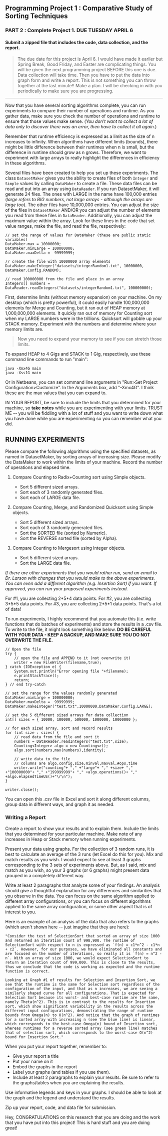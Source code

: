 ## Programming Project 1 : Comparative Study of Sorting Techniques

### PART 2 : Complete Project 1. DUE TUESDAY APRIL 6
#### Submit a zipped file that includes the code, data collection, and the report.

> The due date for this project is April 6. I would have made it earlier but Spring Break, Good Friday, and Easter are complicating things. You will be given the next programming project BEFORE this one is due. Data collection will take time. Then you have to put the data into graph form and write a report. This is not something you can throw together at the last minute!! Make a plan. I will be checking in with you periodically to make sure you are progressing.

<hr>

Now that you have several sorting algorithms complete, you can run experiments to compare their number of operations and runtime. As you gather data, make sure you check the number of operations and runtime to ensure that those values make sense. (_You don't want to collect a lot of data only to discover there was an error, then have to collect it all again._)

Remember that runtime efficiency is expressed as a limit as the size of n increases to infinity. When algorithms have different limits (bounds), there might be little difference between their runtimes when n is small, but the difference in runtime should grow as n grows. Therefore, we want to experiment with large arrays to really highlight the differences in efficiency in these algorithms.

Several files have been created to help you set up these experiments. The class `DatasetMaker` gives you the ability to create files of both `Integer` and `Simple` values by calling `DataMaker` to create a file. These data files can be read and put into an array using `DataReader`. If you run DatasetMaker, it will generate 24 files. The ones with LARGE in the name have 100,000 entries (_large refers to BIG numbers, not large arrays - although the arrays are large too_). The other files have 10,000,000 entries. You can adjust the size of the files in `DatasetMaker` AND/OR you can adjust the number of elements you read from these files in `DataReader`. Additionally, you can adjust the maximum value within the array. Look for these lines in the code that set value ranges, make the file, and read the file, respectively:

```
// set the range of values for DataMaker (these are public static variables)
DataMaker.max = 10000000;
DataMaker.minLarge = 100000000;
DataMaker.maxDelta =  99999999;

// create the file with 10000000 array elements
DataMaker.makeInteger("datasets/integerRandom1.txt", 10000000, DataMaker.Config.RANDOM);

// read 100000000 from the file and place in an array
Integers[] numbers = DataReader.readIntegers("datasets/integerRandom1.txt", 100000000);
```

First, determine limits (without memory expansion) on your machine. On my desktop (which is pretty powerful), it could easily handle 100,000,000 elements for Merge and Counting, but it ran out of HEAP memory at 1,000,000,000 elements. It quickly ran out of memory for Counting sort when my LARGE numbers were in the trillions. Quicksort will gobble up your STACK memory. Experiment with the numbers and determine where your memory limits are.

> Now you need to expand your memory to see if you can stretch those limits.

To expand HEAP to 4 Gigs and STACK to 1 Gig, respectively, use these command line commands to run "main":

```
java -Xmx4G main
java -Xss1G main  
```

Or in Netbeans, you can set command line arguments in "Run>Set Project Configuration>Customize". In the _Arguments_ box, add "-Xmx4G". I think these are the max values that you can expand to.

IN YOUR REPORT, be sure to include the limits that you determined for your machine, so **take notes** while you are experimenting with your limits. TRUST ME -- you will be fiddling with a lot of stuff and you want to write down what you have done while you are experimenting so you can remember what you did.

## RUNNING EXPERIMENTS

Please compare the following algorithms using the specified datasets, as named in DatasetMaker, by sorting arrays of increasing size. Please modify the DataMaker to work within the limits of your machine. Record the number of operations and elapsed time.

1. Compare Counting to Radix+Counting sort using Simple objects.
	- Sort 5 different sized arrays.
	- Sort each of 3 randomly generated files.
	- Sort each of LARGE data file.

2. Compare Counting, Merge, and Randomized Quicksort using Simple objects.
	- Sort 5 different sized arrays.
	- Sort each of 3 randomly generated files.
	- Sort the SORTED file (sorted by Numeric).
	- Sort the REVERSE sorted file (sorted by Alpha).

3. Compare Counting to Mergesort using Integer objects.
	- Sort 5 different sized arrays.
	- Sort the LARGE data file.

_If there are other experiments that you would rather run, send an email to Dr. Larson with changes that you would make to the above experiments. You can even add a different algorithm (e.g. Insertion Sort) if you want. If approved, you can run your proposed experiments instead._

For #1, you are collecting 2\*5\*4 data points. For #2, you are collecting 3\*5\*5 data points. For #3, you are collecting 2\*5\*1 data points. That's a lot of data!

To run experiments, I highly recommend that you automate this (i.e. write functions that do batches of experiments) and store the results in a .csv file. To write to the file, it might look something like below. **DO BE CAREFUL WITH YOUR DATA - KEEP A BACKUP, AND MAKE SURE YOU DO NOT OVERWRITE THE FILE.**

```
// Open the file
try {
	// open the file and APPEND to it (not overwrite it)
	writer = new FileWriter(filename,true);
} catch (IOException e) {
	System.out.println("Error opening file "+filename);
	e.printStackTrace();
	return;
} // end try-catch

// set the range for the values randomly generated
DataMaker.minLarge = 100000000;
DataMaker.maxDelta =  99999999;
DataMaker.makeInteger("test.txt",10000000,DataMaker.Config.LARGE);

// set the 5 different sized arrays for data collection
int[] sizes = { 10000, 100000, 500000, 1000000, 10000000 };

// for each sized array, sort and record results
for (int size : sizes) {
	// read data from the file and sort it
	numbers = DataReader.readIntegers("test.txt",size);
	Counting<Integer> algo = new Counting<>();
	algo.sort(numbers,max(numbers),identity);

	// write data to the file
	// columns are algo,config,size,minval,maxval,#ops,time
	writer.write("counting"+ "," +"large"+ "," +size+ "," +"100000000"+ "," +"199999999"+ "," +algo.operations()+ "," +algo.elapsedTimeUS()+"\r\n");
}

writer.close();
```

You can open this .csv file in Excel and sort it along different columns, group data in different ways, and graph it as needed.


### Writing a Report

Create a report to show your results and to explain them. Include the limits that you determined for your particular machine. Make note of any increases in Heap or Stack memory when running experiments.

Present your data using graphs. For the collection of 3 random runs, it is best to calculate an average of the 3 runs (let Excel do this for you). Mix and match results as you wish. I would expect to see at least 3 graphs corresponding to the 3 sets of experiments above. But, as I said, mix and match as you wish, so your 3 graphs (or 6 graphs) might present data grouped in a completely different way.

Write at least 2 paragraphs that analyze some of your findings. An analysis should give a thoughtful explanation for any differences and similarities that you observe in the data. You can focus on the same algorithm applied to different array configurations, or you can focus on different algorithms applied to the same array configuration, or some other aspect that is of interest to you.

Here is an example of an analysis of the data that also refers to the graphs (which aren't shown here -- just imagine that they are here):

	"Consider the test of SelectionSort that sorted an array of size 1000 and returned an iteration count of 998,900. The runtime of SelectionSort with respect to n is expressed as `f(n) = c1*n^2 - c1*n + c2`. However, for our purposes, we have eliminated all constants and are focused on the number of iterations, so really it is `f(n) = n^2 - n`. With an array of size 1000, we would expect SelectionSort to return an iteration count of 999,000. This is close to the results, thus we conclude that the code is working as expected and the runtime function is correct.

	Looking at Graph #1 of results for Selection and Insertion Sort, we see that the runtime is the same for Selection sort regardless of the configuration of the input, and that as n increases, we are seeing a similarly shaped curve for all configurations. That is expected for Selection Sort because its worst- and best-case runtime are the same, namely Theta(n^2). This is in contrast to the results for Insertion sort, which show significant variability in the results across the different input configurations, demonstrating the range of runtime bounds from Omega(n) to O(n^2). And notice that the graph of runtimes for a sorted array with increasing n (see the blue line) is linear, which corresponds to the best-case Omega(n) bound of Insertion sort, whereas runtimes for a reverse sorted array (see green line) matches that of selection sort, which corresponds to the worst-case O(n^2) bound for Insertion Sort."

When you put your report together, remember to:
- Give your report a title
- Put your name on it
- Embed the graphs in the report
- Label your graphs (and tables if you use them).
- Include at least 2 paragraphs to explain your results. Be sure to refer to the graphs/tables when you are explaining the results.

Use informative legends and keys in your graphs. I should be able to look at the graph and the legend and understand the results.

Zip up your report, code, and data file for submission.

Hey, CONGRATULATIONS on this research that you are doing and the work that you have put into this project! This is hard stuff and you are doing great!
